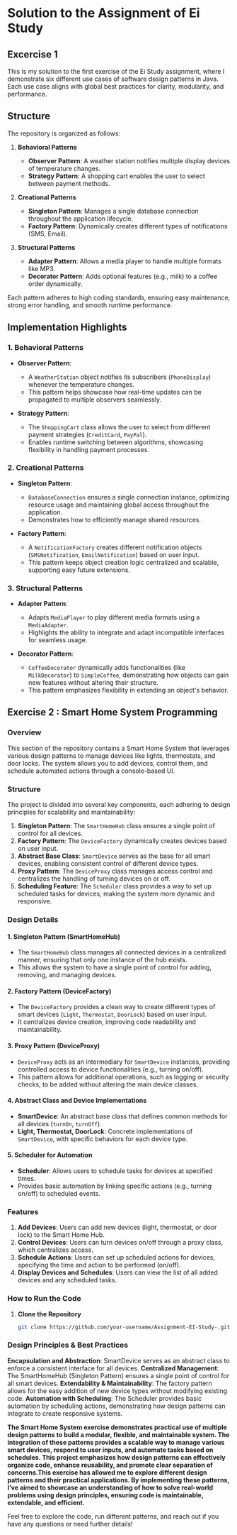 # **Solution to the Assignment of Ei Study**

## **Excercise 1**
This is my solution to the first exercise of the Ei Study assignment, where I demonstrate six different use cases of software design patterns in Java. Each use case aligns with global best practices for clarity, modularity, and performance.

## **Structure**
The repository is organized as follows:
1. **Behavioral Patterns**  
   - **Observer Pattern**: A weather station notifies multiple display devices of temperature changes.
   - **Strategy Pattern**: A shopping cart enables the user to select between payment methods.

2. **Creational Patterns**  
   - **Singleton Pattern**: Manages a single database connection throughout the application lifecycle.
   - **Factory Pattern**: Dynamically creates different types of notifications (SMS, Email).

3. **Structural Patterns**  
   - **Adapter Pattern**: Allows a media player to handle multiple formats like MP3.
   - **Decorator Pattern**: Adds optional features (e.g., milk) to a coffee order dynamically.

Each pattern adheres to high coding standards, ensuring easy maintenance, strong error handling, and smooth runtime performance.

## **Implementation Highlights**

### **1. Behavioral Patterns**
- **Observer Pattern**: 
  - A `WeatherStation` object notifies its subscribers (`PhoneDisplay`) whenever the temperature changes.
  - This pattern helps showcase how real-time updates can be propagated to multiple observers seamlessly.

- **Strategy Pattern**: 
  - The `ShoppingCart` class allows the user to select from different payment strategies (`CreditCard`, `PayPal`).
  - Enables runtime switching between algorithms, showcasing flexibility in handling payment processes.

### **2. Creational Patterns**
- **Singleton Pattern**:
  - `DatabaseConnection` ensures a single connection instance, optimizing resource usage and maintaining global access throughout the application.
  - Demonstrates how to efficiently manage shared resources.

- **Factory Pattern**:
  - A `NotificationFactory` creates different notification objects (`SMSNotification`, `EmailNotification`) based on user input.
  - This pattern keeps object creation logic centralized and scalable, supporting easy future extensions.

### **3. Structural Patterns**
- **Adapter Pattern**:
  - Adapts `MediaPlayer` to play different media formats using a `MediaAdapter`.
  - Highlights the ability to integrate and adapt incompatible interfaces for seamless usage.

- **Decorator Pattern**:
  - `CoffeeDecorator` dynamically adds functionalities (like `MilkDecorator`) to `SimpleCoffee`, demonstrating how objects can gain new features without altering their structure.
  - This pattern emphasizes flexibility in extending an object's behavior.


## Exercise 2 : Smart Home System Programming 

### Overview
This section of the repository contains a Smart Home System that leverages various design patterns to manage devices like lights, thermostats, and door locks. The system allows you to add devices, control them, and schedule automated actions through a console-based UI.

### Structure
The project is divided into several key components, each adhering to design principles for scalability and maintainability:
1. **Singleton Pattern**: The `SmartHomeHub` class ensures a single point of control for all devices.
2. **Factory Pattern**: The `DeviceFactory` dynamically creates devices based on user input.
3. **Abstract Base Class**: `SmartDevice` serves as the base for all smart devices, enabling consistent control of different device types.
4. **Proxy Pattern**: The `DeviceProxy` class manages access control and centralizes the handling of turning devices on or off.
5. **Scheduling Feature**: The `Scheduler` class provides a way to set up scheduled tasks for devices, making the system more dynamic and responsive.

### Design Details

#### 1. Singleton Pattern (SmartHomeHub)
- The `SmartHomeHub` class manages all connected devices in a centralized manner, ensuring that only one instance of the hub exists.
- This allows the system to have a single point of control for adding, removing, and managing devices.

#### 2. Factory Pattern (DeviceFactory)
- The `DeviceFactory` provides a clean way to create different types of smart devices (`Light`, `Thermostat`, `DoorLock`) based on user input.
- It centralizes device creation, improving code readability and maintainability.

#### 3. Proxy Pattern (DeviceProxy)
- `DeviceProxy` acts as an intermediary for `SmartDevice` instances, providing controlled access to device functionalities (e.g., turning on/off).
- This pattern allows for additional operations, such as logging or security checks, to be added without altering the main device classes.

#### 4. Abstract Class and Device Implementations
- **SmartDevice**: An abstract base class that defines common methods for all devices (`turnOn`, `turnOff`).
- **Light, Thermostat, DoorLock**: Concrete implementations of `SmartDevice`, with specific behaviors for each device type.

#### 5. Scheduler for Automation
- **Scheduler**: Allows users to schedule tasks for devices at specified times.
- Provides basic automation by linking specific actions (e.g., turning on/off) to scheduled events.

### Features
1. **Add Devices**: Users can add new devices (light, thermostat, or door lock) to the Smart Home Hub.
2. **Control Devices**: Users can turn devices on/off through a proxy class, which centralizes access.
3. **Schedule Actions**: Users can set up scheduled actions for devices, specifying the time and action to be performed (on/off).
4. **Display Devices and Schedules**: Users can view the list of all added devices and any scheduled tasks.

### How to Run the Code
1. **Clone the Repository**
   ```bash
   git clone https://github.com/your-username/Assignment-EI-Study-.git

### Design Principles & Best Practices
**Encapsulation and Abstraction**: SmartDevice serves as an abstract class to enforce a consistent interface for all devices.
**Centralized Management**: The SmartHomeHub (Singleton Pattern) ensures a single point of control for all smart devices.
**Extendability & Maintainability**: The factory pattern allows for the easy addition of new device types without modifying existing code.
**Automation with Scheduling**: The Scheduler provides basic automation by scheduling actions, demonstrating how design patterns can integrate to create responsive systems.

**The Smart Home System exercise demonstrates practical use of multiple design patterns to build a modular, flexible, and maintainable system. The integration of these patterns provides a scalable way to manage various smart devices, respond to user inputs, and automate tasks based on schedules. This project emphasizes how design patterns can effectively organize code, enhance reusability, and promote clear separation of concerns.This exercise has allowed me to explore different design patterns and their practical applications. By implementing these patterns, I’ve aimed to showcase an understanding of how to solve real-world problems using design principles, ensuring code is maintainable, extendable, and efficient.**

Feel free to explore the code, run different patterns, and reach out if you have any questions or need further details!

